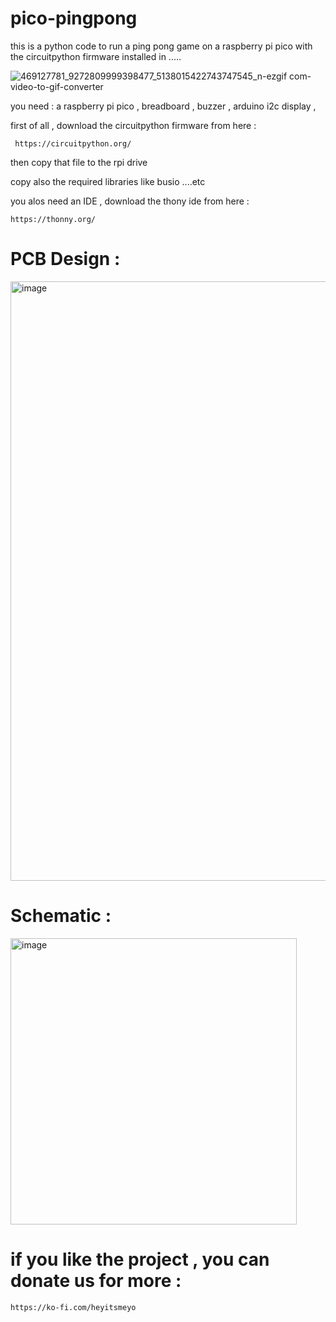 # pico-pingpong

this is a python code to run a ping pong game on a raspberry pi pico with the circuitpython firmware installed in .....  

![469127781_9272809999398477_5138015422743747545_n-ezgif com-video-to-gif-converter](https://github.com/user-attachments/assets/a40771c6-e7b0-4dc5-95d5-c4ec5ceec3c4)


you need : 
   a raspberry pi pico ,
   breadboard ,
   buzzer ,
   arduino i2c display  , 


   first of all , download the circuitpython firmware from here :  
   
     https://circuitpython.org/

   then copy that file to the rpi drive 

copy also the required libraries like busio ....etc 


 you alos need an IDE  , download the thony ide from here : 
 

    https://thonny.org/


# PCB Design : 

   <img width="959" alt="image" src="https://github.com/user-attachments/assets/7d210a13-7208-4ca0-b301-4aab9de0c3d2" />

# Schematic : 

   <img width="458" alt="image" src="https://github.com/user-attachments/assets/f357af04-9f78-4140-b333-3edaa86e0856" />


# if you like the project , you can donate us for more : 

    https://ko-fi.com/heyitsmeyo




